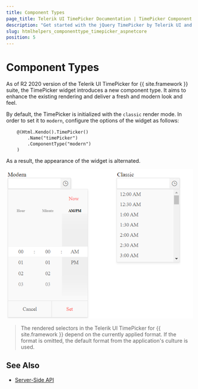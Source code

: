 ```yaml
---
title: Component Types
page_title: Telerik UI TimePicker Documentation | TimePicker Component Types | Telerik UI
description: "Get started with the jQuery TimePicker by Telerik UI and learn how to enable the modern component type."
slug: htmlhelpers_componenttype_timepicker_aspnetcore
position: 5
---
```


# Component Types

As of R2 2020 version of the Telerik UI TimePicker for {{ site.framework }} suite, the TimePicker widget introduces a new component type. It aims to enhance the existing rendering and deliver a fresh and modern look and feel. 

By default, the TimePicker is initialized with the `classic` render mode. In order to set it to `modern`, configure the options of the widget as follows:

```
    @(Html.Kendo().TimePicker()
        .Name("timePicker")
        .ComponentType("modern")
    )
```

As a result, the appearance of the widget is alternated. 

![Comparison between the component types](../../../images/modern-classic-timepicker.png)

> The rendered selectors in the Telerik UI TimePicker for {{ site.framework }} depend on the currently applied format. If the format is omitted, the default format from the application's culture is used. 

## See Also

* [Server-Side API](/api/timepicker)
